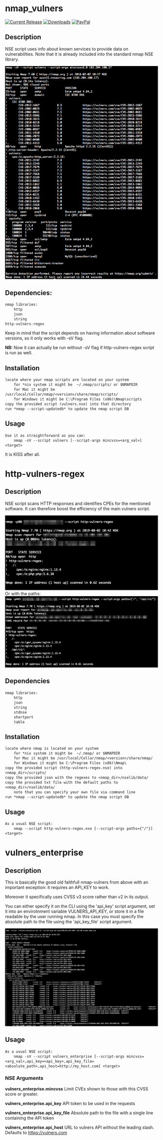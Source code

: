 # nmap_vulners

[![Current Release](https://img.shields.io/github/release/vulnersCom/nmap-vulners.svg "Current Release")](https://github.com/vulnersCom/nmap-vulners/releases/latest)
[![Downloads](https://img.shields.io/github/downloads/vulnersCom/nmap-vulners/total.svg "Downloads")](https://github.com/vulnersCom/nmap-vulners/releases) [![PayPal](https://img.shields.io/badge/donate-PayPal-green.svg)](https://paypal.me/videns)

## Description

NSE script uses info about known services to provide data on vulnerabilities. Note that it is already included into the standard nmap NSE library.

![Result example](example.png)

## Dependencies:
    nmap libraries:
        http
        json
        string
    http-vulners-regex

Keep in mind that the script depends on having information about software versions, so it only works with -sV flag.

**NB:** Now it can actually be run without -sV flag if http-vulners-regex script is run as well.

## Installation
    locate where your nmap scripts are located on your system
        for *nix system it might be  ~/.nmap/scripts/ or $NMAPDIR
        for Mac it might be /usr/local/Cellar/nmap/<version>/share/nmap/scripts/
        for Windows it might be C:\Program Files (x86)\Nmap\scripts
    copy the provided script (vulners.nse) into that directory
    run *nmap --script-updatedb* to update the nmap script DB 

## Usage
    Use it as straightforward as you can:
        nmap -sV --script vulners [--script-args mincvss=<arg_val>] <target>
        
It is KISS after all.

# http-vulners-regex

## Description

NSE script scans HTTP responses and identifies CPEs for the mentioned software. It can therefore boost the efficiency of the main vulners script.

![Result example](simple_regex_example.png)
Or with the paths:
![Result example](paths_regex_example.png)

## Dependencies
    nmap libraries:
        http
        json
        string
        stdnse
        shortport
        table

## Installation
    locate where nmap is located on your system
        for *nix system it might be  ~/.nmap/ or $NMAPDIR
        for Mac it might be /usr/local/Cellar/nmap/<version>/share/nmap/
        for Windows it might be C:\Program Files (x86)\Nmap\
    copy the provided script (http-vulners-regex.nse) into <nmap_dir>/scripts/
    copy the provided json with the regexes to <nmap_dir>/nselib/data/
    copy the provided txt file with the default paths to <nmap_dir>/nselib/data/
        note that you can specify your own file via command line
    run *nmap --script-updatedb* to update the nmap script DB 

## Usage
    As a usual NSE script:
        nmap --script http-vulners-regex.nse [--script-args paths={"/"}] <target> 


# vulners_enterprise

## Description 
This is basically the good old faithfull nmap-vulners from above with an important exception: it requires an API_KEY to work. 

Moreover it specifically uses CVSS v3 score rather than v2 in its output.

You can either specify it on the CLI using the 'api_key' script argument, set it into an envirotnment variable VULNERS_API_KEY, or store it in a file readable by the user running nmap. In this case you must specify the absolute path to the file using the 'api_key_file' script argument.

![Result example](vulners_enterprise_output.png)

## Usage
    As a usual NSE script:
        nmap -sV --script vulners_enterprise [--script-args mincvss=<arg_val>,api_key=<api_key>,api_key_file=<absolute_path>,api_host=http://my_host.com] <target>
        
### NSE Arguments

**vulners_enterprise.mincvss** Limit CVEs shown to those with this CVSS score or greater.

**vulners_enterprise.api_key** API token to be used in the requests

**vulners_enterprise.api_key_file** Absolute path to the file with a single line containing the API token

**vulners_enterprise.api_host** URL to vulners API without the leading slash. Defaults to https://vulners.com

